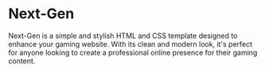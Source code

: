 # Next-Gen
Next-Gen is a simple and stylish HTML and CSS template designed to enhance your gaming website. With its clean and modern look, it's perfect for anyone looking to create a professional online presence for their gaming content.
